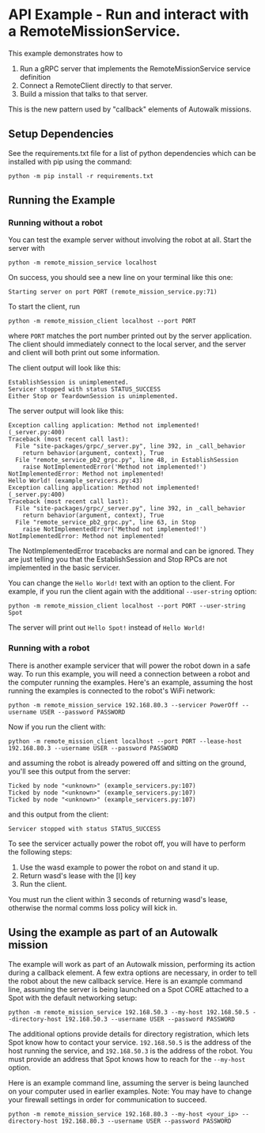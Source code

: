 <!--
Copyright (c) 2020 Boston Dynamics, Inc.  All rights reserved.

Downloading, reproducing, distributing or otherwise using the SDK Software
is subject to the terms and conditions of the Boston Dynamics Software
Development Kit License (20191101-BDSDK-SL).
-->

# API Example - Run and interact with a RemoteMissionService.

This example demonstrates how to
1) Run a gRPC server that implements the RemoteMissionService service definition
2) Connect a RemoteClient directly to that server.
3) Build a mission that talks to that server.

This is the new pattern used by "callback" elements of Autowalk missions.

## Setup Dependencies
See the requirements.txt file for a list of python dependencies which can be installed with pip using the command:
```
python -m pip install -r requirements.txt
```

## Running the Example

### Running without a robot

You can test the example server without involving the robot at all. Start the server with
```
python -m remote_mission_service localhost
```

On success, you should see a new line on your terminal like this one:
```
Starting server on port PORT (remote_mission_service.py:71)
```
To start the client, run
```
python -m remote_mission_client localhost --port PORT
```

where `PORT` matches the port number printed out by the server application. The client should immediately connect to the local server, and the server and client will both print out some information.

The client output will look like this:

```
EstablishSession is unimplemented.
Servicer stopped with status STATUS_SUCCESS
Either Stop or TeardownSession is unimplemented.
```

The server output will look like this:

```
Exception calling application: Method not implemented! (_server.py:400)
Traceback (most recent call last):
  File "site-packages/grpc/_server.py", line 392, in _call_behavior
    return behavior(argument, context), True
  File "remote_service_pb2_grpc.py", line 48, in EstablishSession
    raise NotImplementedError('Method not implemented!')
NotImplementedError: Method not implemented!
Hello World! (example_servicers.py:43)
Exception calling application: Method not implemented! (_server.py:400)
Traceback (most recent call last):
  File "site-packages/grpc/_server.py", line 392, in _call_behavior
    return behavior(argument, context), True
  File "remote_service_pb2_grpc.py", line 63, in Stop
    raise NotImplementedError('Method not implemented!')
NotImplementedError: Method not implemented!
```

The NotImplementedError tracebacks are normal and can be ignored. They are just telling you that the EstablishSession and Stop RPCs are not implemented in the basic servicer.

You can change the `Hello World!` text with an option to the client. For example, if you run the client again with the additional `--user-string` option:
```
python -m remote_mission_client localhost --port PORT --user-string Spot
```

The server will print out `Hello Spot!` instead of `Hello World!`

### Running with a robot

There is another example servicer that will power the robot down in a safe way. To run this example, you will need a connection between a robot and the computer running the examples. Here's an example, assuming the host running the examples is connected to the robot's WiFi network:
```
python -m remote_mission_service 192.168.80.3 --servicer PowerOff --username USER --password PASSWORD
```

Now if you run the client with:
```
python -m remote_mission_client localhost --port PORT --lease-host 192.168.80.3 --username USER --password PASSWORD
```
and assuming the robot is already powered off and sitting on the ground, you'll see this output from the server:

```
Ticked by node "<unknown>" (example_servicers.py:107)
Ticked by node "<unknown>" (example_servicers.py:107)
Ticked by node "<unknown>" (example_servicers.py:107)
```

and this output from the client:

```
Servicer stopped with status STATUS_SUCCESS
```

To see the servicer actually power the robot off, you will have to perform the following steps:
1) Use the wasd example to power the robot on and stand it up.
1) Return wasd's lease with the [l] key
1) Run the client.

You must run the client within 3 seconds of returning wasd's lease, otherwise the normal comms loss policy will kick in.


## Using the example as part of an Autowalk mission

The example will work as part of an Autowalk mission, performing its action during a callback element. A few extra options are necessary, in order to tell the robot about the new callback service. Here is an example command line, assuming the server is being launched on a Spot CORE attached to a Spot with the default networking setup:
```
python -m remote_mission_service 192.168.50.3 --my-host 192.168.50.5 --directory-host 192.168.50.3 --username USER --password PASSWORD
```

The additional options provide details for directory registration, which lets Spot know how to contact your service. `192.168.50.5` is the address of the host running the service, and `192.168.50.3` is the address of the robot. You must provide an address that Spot knows how to reach for the `--my-host` option.

Here is an example command line, assuming the server is being launched on your computer used in earlier examples. Note: You may have to change your firewall settings in order for communication to succeed.
```
python -m remote_mission_service 192.168.80.3 --my-host <your_ip> --directory-host 192.168.80.3 --username USER --password PASSWORD
```
